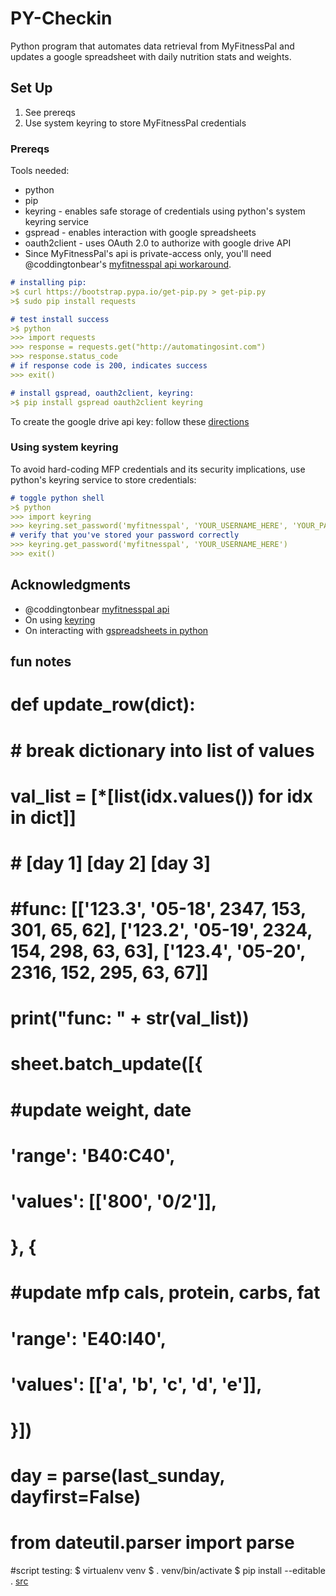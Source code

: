 # PY-Checkin
Python program that automates data retrieval from MyFitnessPal and updates a google spreadsheet with daily nutrition stats and weights. 

## Set Up
1. See prereqs
2. Use system keyring to store MyFitnessPal credentials

### Prereqs
Tools needed:
* python
* pip
* keyring - enables safe storage of credentials using python's system keyring service
* gspread - enables interaction with google spreadsheets
* oauth2client - uses OAuth 2.0 to authorize with google drive API
* Since MyFitnessPal's api is private-access only, you'll need @coddingtonbear's
[myfitnesspal api workaround](https://github.com/coddingtonbear/python-myfitnesspal.git).

```md
# installing pip:
>$ curl https://bootstrap.pypa.io/get-pip.py > get-pip.py
>$ sudo pip install requests

# test install success
>$ python
>>> import requests
>>> response = requests.get("http://automatingosint.com")
>>> response.status_code
# if response code is 200, indicates success
>>> exit()

# install gspread, oauth2client, keyring:
>$ pip install gspread oauth2client keyring
```

To create the google drive api key:
follow these [directions](https://www.twilio.com/blog/2017/02/an-easy-way-to-read-and-write-to-a-google-spreadsheet-in-python.html)

### Using system keyring
To avoid hard-coding MFP credentials and its security implications, use python's keyring service to store credentials:
```md
# toggle python shell
>$ python
>>> import keyring
>>> keyring.set_password('myfitnesspal', 'YOUR_USERNAME_HERE', 'YOUR_PASSWORD_HERE')
# verify that you've stored your password correctly
>>> keyring.get_password('myfitnesspal', 'YOUR_USERNAME_HERE')
>>> exit()
```

## Acknowledgments
* @coddingtonbear [myfitnesspal api](https://github.com/coddingtonbear/python-myfitnesspal.git)
* On using [keyring](https://alexwlchan.net/2016/11/you-should-use-keyring/)
* On interacting with [gspreadsheets in python](https://www.twilio.com/blog/2017/02/an-easy-way-to-read-and-write-to-a-google-spreadsheet-in-python.html)

## fun notes

# def update_row(dict):
#     # break dictionary into list of values
#     val_list = [*[list(idx.values()) for idx in dict]]
#     #                       [day 1]                                               [day 2]                                [day 3]
#     #func: [['123.3', '05-18', 2347, 153, 301, 65, 62], ['123.2', '05-19', 2324, 154, 298, 63, 63], ['123.4', '05-20', 2316, 152, 295, 63, 67]]
#     print("func: " + str(val_list))

# sheet.batch_update([{
#     #update weight, date
#     'range': 'B40:C40',
#     'values': [['800', '0/2']],
# }, {
#     #update mfp cals, protein, carbs, fat
#     'range': 'E40:I40',
#     'values': [['a', 'b', 'c', 'd', 'e']],
# }])
 # day = parse(last_sunday, dayfirst=False)
# from dateutil.parser import parse

#script testing:
$ virtualenv venv
$ . venv/bin/activate
$ pip install --editable .
[src](https://click.palletsprojects.com/en/7.x/setuptools/#testing-the-script)
